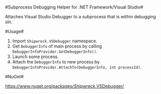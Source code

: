 #Subprocess Debugging Helper for .NET Framework/Visual Studio#

Attaches Visual Studio Debugger to a subprocess that is within debugging sln.

#Usage#

1. Import `Shipwreck.VSDebugger` namespace.
2. Get `DebuggerInfo` of main process by calling `DebuggerInfoProvider.GetDebuggerInfo()`.
3. Launch some process.
4. Attach the `DebuggerInfo` to new process by `DebuggerInfoProvider.AttachTo(DebuggerInfo, int processId)`.

#NuGet#

https://www.nuget.org/packages/Shipwreck.VSDebugger/
